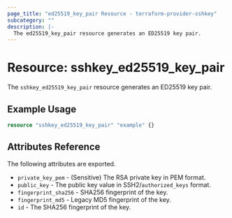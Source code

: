 ```yaml
---
page_title: "ed25519_key_pair Resource - terraform-provider-sshkey"
subcategory: ""
description: |-
  The ed25519_key_pair resource generates an ED25519 key pair.
---
```


# Resource: sshkey_ed25519_key_pair

The `sshkey_ed25519_key_pair` resource generates an ED25519 key pair.

## Example Usage

```terraform
resource "sshkey_ed25519_key_pair" "example" {}
```

## Attributes Reference

The following attributes are exported.

- `private_key_pem` - (Sensitive) The RSA private key in PEM format.
- `public_key` - The public key value in SSH2/`authorized_keys` format.
- `fingerprint_sha256` - SHA256 fingerprint of the key.
- `fingerprint_md5` - Legacy MD5 fingerprint of the key.
- `id` - The SHA256 fingerprint of the key.
